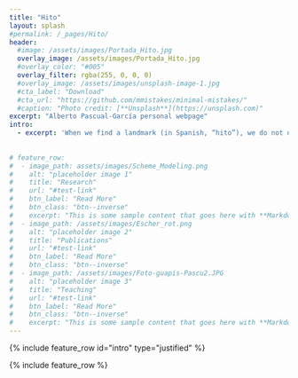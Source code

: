```yaml
---
title: "Hito"
layout: splash
#permalink: /_pages/Hito/
header:
  #image: /assets/images/Portada_Hito.jpg
  overlay_image: /assets/images/Portada_Hito.jpg
  #overlay_color: "#005"
  overlay_filter: rgba(255, 0, 0, 0)
  #overlay_image: /assets/images/unsplash-image-1.jpg
  #cta_label: "Download"
  #cta_url: "https://github.com/mmistakes/minimal-mistakes/"
  #caption: "Photo credit: [**Unsplash**](https://unsplash.com)"
excerpt: "Alberto Pascual-García personal webpage"
intro: 
  - excerpt: 'When we find a landmark (in Spanish, “hito”), we do not only see a bunch of stones. We know that it is extremely unlikely to find them in such position, and a meaning immediately emerges. This is a nice metaphor explaining my motivation for Biology, because it contains the most intriguing questions surrounding the origin and evolution of life: Why  does life seem to run away from high entropy states? Why does it spontaneously create and store information? How can we model the emergent patterns arising from biological processes? On this website, you can find information about my research and some more… Welcome!'
 
 
# feature_row:
#  - image_path: assets/images/Scheme_Modeling.png
#    alt: "placeholder image 1"
#    title: "Research"
#    url: "#test-link"
#    btn_label: "Read More"
#    btn_class: "btn--inverse"
#    excerpt: "This is some sample content that goes here with **Markdown** formatting."
#  - image_path: /assets/images/Escher_rot.png
#    alt: "placeholder image 2"
#    title: "Publications"
#    url: "#test-link"
#    btn_label: "Read More"
#    btn_class: "btn--inverse"
#  - image_path: /assets/images/Foto-guapis-Pascu2.JPG
#    alt: "placeholder image 3"
#    title: "Teaching"    
#    url: "#test-link"
#    btn_label: "Read More"
#    btn_class: "btn--inverse"  
#    excerpt: "This is some sample content that goes here with **Markdown** formatting."
---
```



{% include feature_row id="intro" type="justified" %}

{% include feature_row %}




